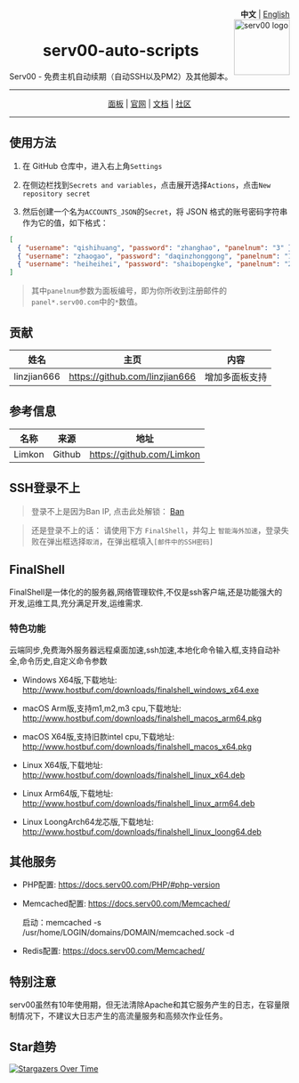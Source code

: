 <div align="right">
   <strong>中文</strong> | <a href="README.md">English</a>
</div>

<img src="https://www.serv00.com/static/ct8/img/logo.jpg" alt="serv00 logo" width="100" height="100" align="right" />

<div align="center">

<h1> serv00-auto-scripts </h1>

<p>Serv00 - 免费主机自动续期（自动SSH以及PM2）及其他脚本。</p>

</div>

<hr/>

<div align="center">
<a href="https://panel.serv00.com/">面板</a> | 
<a href="https://www.serv00.com/">官网</a> | 
<a href="https://docs.serv00.com/">文档</a> | 
<a href="https://forum.serv00.com/">社区</a>
</div>

<hr/>

## 使用方法

1. 在 GitHub 仓库中，进入右上角`Settings`

2. 在侧边栏找到`Secrets and variables`，点击展开选择`Actions`，点击`New repository secret`
    
3. 然后创建一个名为`ACCOUNTS_JSON`的`Secret`，将 JSON 格式的账号密码字符串作为它的值，如下格式：  

``` json
[  
  { "username": "qishihuang", "password": "zhanghao", "panelnum": "3" },  
  { "username": "zhaogao", "password": "daqinzhonggong", "panelnum": "1" },  
  { "username": "heiheihei", "password": "shaibopengke", "panelnum": "2" }  
]
```

> 其中`panelnum`参数为面板编号，即为你所收到注册邮件的`panel*.serv00.com`中的`*`数值。

## 贡献

|姓名|主页|内容|
| :------------: | :------------: | :------------: |
|linzjian666|https://github.com/linzjian666|增加多面板支持|

## 参考信息

|  名称 |来源|地址|
| :------------: | :------------: | :------------: |
|Limkon|Github|https://github.com/Limkon|

## SSH登录不上

> 登录不上是因为Ban IP, 点击此处解锁： [Ban](https://www.serv00.com/ip_unban/)

> 还是登录不上的话： 请使用下方 `FinalShell`，并勾上 `智能海外加速`，登录失败在弹出框选择`取消`，在弹出框填入`[邮件中的SSH密码]`

## FinalShell

FinalShell是一体化的的服务器,网络管理软件,不仅是ssh客户端,还是功能强大的开发,运维工具,充分满足开发,运维需求.

### 特色功能

云端同步,免费海外服务器远程桌面加速,ssh加速,本地化命令输入框,支持自动补全,命令历史,自定义命令参数

- Windows X64版,下载地址: <http://www.hostbuf.com/downloads/finalshell_windows_x64.exe>

- macOS Arm版,支持m1,m2,m3 cpu,下载地址: <http://www.hostbuf.com/downloads/finalshell_macos_arm64.pkg>

- macOS X64版,支持旧款intel cpu,下载地址: <http://www.hostbuf.com/downloads/finalshell_macos_x64.pkg>

- Linux X64版,下载地址: <http://www.hostbuf.com/downloads/finalshell_linux_x64.deb>

- Linux Arm64版,下载地址: <http://www.hostbuf.com/downloads/finalshell_linux_arm64.deb>

- Linux LoongArch64龙芯版,下载地址: <http://www.hostbuf.com/downloads/finalshell_linux_loong64.deb>

## 其他服务

- PHP配置: <https://docs.serv00.com/PHP/#php-version>

- Memcached配置: <https://docs.serv00.com/Memcached/>

  启动：memcached -s /usr/home/LOGIN/domains/DOMAIN/memcached.sock -d

- Redis配置: <https://docs.serv00.com/Memcached/>

## 特别注意

serv00虽然有10年使用期，但无法清除Apache和其它服务产生的日志，在容量限制情况下，不建议大日志产生的高流量服务和高频次作业任务。

## Star趋势

[![Stargazers Over Time](https://starchart.cc/lopins/serv00-auto-scripts.svg?variant=adaptive)](https://starchart.cc/lopins/serv00-auto-scripts)
